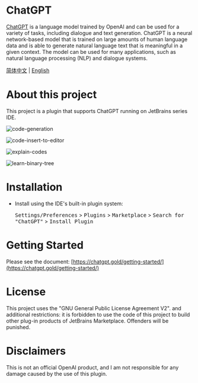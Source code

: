 # ChatGPT

[ChatGPT](https://chat.openai.com/chat) is a language model trained by OpenAI and can be used for a variety of tasks,
including dialogue and text generation. ChatGPT is a neural network-based model that is trained on large amounts of
human language data and is able to generate natural language text that is meaningful in a given context. The model can
be used for many applications, such as natural language processing
(NLP) and dialogue systems.

[简体中文](https://github.com/denghuichao/ChatGPT/blob/main/README_CN.md) |
[English](https://github.com/denghuichao/ChatGPT/blob/main/README.md)
<br/>

# About this project

This project is a plugin that supports ChatGPT running on JetBrains series IDE.

![code-generation](https://github.com/denghuichao/ChatGPT/assets/28687074/2cad58e3-f388-4f98-8652-9196a7978545)

![code-insert-to-editor](https://github.com/denghuichao/ChatGPT/assets/28687074/c3e9d94e-81cb-4da4-9154-3555d72014c0)

![explain-codes](https://github.com/denghuichao/ChatGPT/assets/28687074/eb33c99d-fa45-4f08-8f23-e21e2cc2e935)

![learn-binary-tree](https://github.com/denghuichao/ChatGPT/assets/28687074/1ee5698b-f392-4b4a-b39f-05efdb9836aa)

# Installation

- Install using the IDE's built-in plugin system:

  <kbd>Settings/Preferences</kbd> > <kbd>Plugins</kbd> > <kbd>Marketplace</kbd> > <kbd>Search for "ChatGPT"</kbd> >
  <kbd>Install Plugin</kbd>

# Getting Started

Please see the document: [https://chatgpt.gold/getting-started/](https://chatgpt.gold/getting-started/)

# License

This project uses the "GNU General Public License Agreement V2". and additional restrictions: it is forbidden to use the
code of this project to build other plug-in products of JetBrains Marketplace. Offenders will be punished.

# Disclaimers

This is not an official OpenAI product, and I am not responsible for any damage caused by the use of this plugin.

